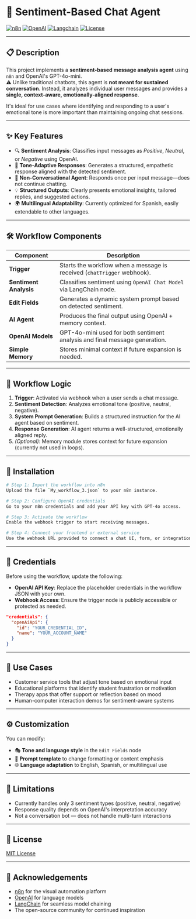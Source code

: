 # 🧠 Sentiment-Based Chat Agent

[![n8n](https://img.shields.io/badge/Built%20with-n8n-0D1117?style=flat&logo=n8n)](https://n8n.io/)
[![OpenAI](https://img.shields.io/badge/OpenAI-GPT--4o--mini-4B8BBE?style=flat&logo=openai)](https://platform.openai.com/)
[![Langchain](https://img.shields.io/badge/Powered%20by-LangChain-EC4E4E.svg)](https://www.langchain.com/)
[![License](https://img.shields.io/badge/license-MIT-green.svg)](LICENSE)

---

## 📋 Description

This project implements a **sentiment-based message analysis agent** using `n8n` and OpenAI's GPT-4o-mini.  
⚠️ Unlike traditional chatbots, this agent is **not meant for sustained conversation**. Instead, it analyzes individual user messages and provides a **single, context-aware, emotionally-aligned response**.

It's ideal for use cases where identifying and responding to a user's emotional tone is more important than maintaining ongoing chat sessions.

---

## ✨ Key Features

- 🔍 **Sentiment Analysis**: Classifies input messages as *Positive*, *Neutral*, or *Negative* using OpenAI.
- 🧠 **Tone-Adaptive Responses**: Generates a structured, empathetic response aligned with the detected sentiment.
- 🧰 **Non-Conversational Agent**: Responds once per input message—does not continue chatting.
- 💡 **Structured Outputs**: Clearly presents emotional insights, tailored replies, and suggested actions.
- 🌍 **Multilingual Adaptability**: Currently optimized for Spanish, easily extendable to other languages.

---

## 🛠️ Workflow Components

| Component             | Description                                                                 |
|-----------------------|-----------------------------------------------------------------------------|
| **Trigger**           | Starts the workflow when a message is received (`chatTrigger` webhook).     |
| **Sentiment Analysis**| Classifies sentiment using `OpenAI Chat Model` via LangChain node.          |
| **Edit Fields**       | Generates a dynamic system prompt based on detected sentiment.              |
| **AI Agent**          | Produces the final output using OpenAI + memory context.                    |
| **OpenAI Models**     | GPT-4o-mini used for both sentiment analysis and final message generation.  |
| **Simple Memory**     | Stores minimal context if future expansion is needed.                       |

---

## 🧠 Workflow Logic

1. **Trigger**: Activated via webhook when a user sends a chat message.
2. **Sentiment Detection**: Analyzes emotional tone (positive, neutral, negative).
3. **System Prompt Generation**: Builds a structured instruction for the AI agent based on sentiment.
4. **Response Generation**: AI agent returns a well-structured, emotionally aligned reply.
5. *(Optional)*: Memory module stores context for future expansion (currently not used in loops).

---

## 🚀 Installation

```bash
# Step 1: Import the workflow into n8n
Upload the file `My_workflow_3.json` to your n8n instance.

# Step 2: Configure OpenAI credentials
Go to your n8n credentials and add your API key with GPT-4o access.

# Step 3: Activate the workflow
Enable the webhook trigger to start receiving messages.

# Step 4: Connect your frontend or external service
Use the webhook URL provided to connect a chat UI, form, or integration.
```

---

## 🔐 Credentials

Before using the workflow, update the following:

- **OpenAI API Key**: Replace the placeholder credentials in the workflow JSON with your own.
- **Webhook Access**: Ensure the trigger node is publicly accessible or protected as needed.

```json
"credentials": {
  "openAiApi": {
    "id": "YOUR_CREDENTIAL_ID",
    "name": "YOUR_ACCOUNT_NAME"
  }
}
```

---

## 📌 Use Cases

- Customer service tools that adjust tone based on emotional input  
- Educational platforms that identify student frustration or motivation  
- Therapy apps that offer support or reflection based on mood  
- Human-computer interaction demos for sentiment-aware systems

---

## ⚙️ Customization

You can modify:
- 🎭 **Tone and language style** in the `Edit Fields` node
- 🧠 **Prompt template** to change formatting or content emphasis
- 🌐 **Language adaptation** to English, Spanish, or multilingual use

---

## 🚫 Limitations

- Currently handles only 3 sentiment types (positive, neutral, negative)
- Response quality depends on OpenAI's interpretation accuracy
- Not a conversation bot — does not handle multi-turn interactions

---

## 📄 License

[MIT License](LICENSE)

---

## 🙏 Acknowledgements

- [n8n](https://n8n.io/) for the visual automation platform  
- [OpenAI](https://openai.com/) for language models  
- [LangChain](https://www.langchain.com/) for seamless model chaining  
- The open-source community for continued inspiration
